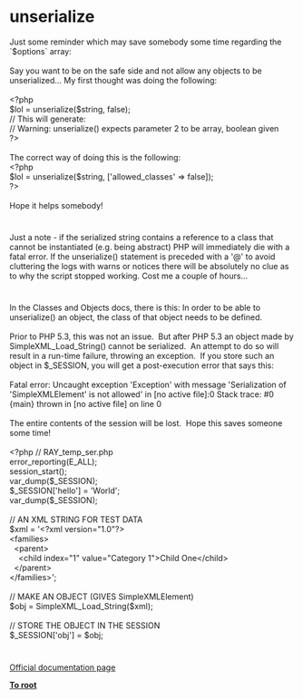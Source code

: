 # unserialize




<div class="phpcode"><span class="html">
Just some reminder which may save somebody some time regarding the `$options` array: <br><br>Say you want to be on the safe side and not allow any objects to be unserialized... My first thought was doing the following:<br><br><span class="default">&lt;?php<br>$lol </span><span class="keyword">= </span><span class="default">unserialize</span><span class="keyword">(</span><span class="default">$string</span><span class="keyword">, </span><span class="default">false</span><span class="keyword">);<br></span><span class="comment">// This will generate:<br>// Warning: unserialize() expects parameter 2 to be array, boolean given<br></span><span class="default">?&gt;<br></span><br>The correct way of doing this is the following:<br><span class="default">&lt;?php<br>$lol </span><span class="keyword">= </span><span class="default">unserialize</span><span class="keyword">(</span><span class="default">$string</span><span class="keyword">, [</span><span class="string">&apos;allowed_classes&apos; </span><span class="keyword">=&gt; </span><span class="default">false</span><span class="keyword">]);<br></span><span class="default">?&gt;<br></span><br>Hope it helps somebody!</span>
</div>
  

#


<div class="phpcode"><span class="html">
Just a note - if the serialized string contains a reference to a class that cannot be instantiated (e.g. being abstract) PHP will immediately die with a fatal error. If the unserialize() statement is preceded with a &apos;@&apos; to avoid cluttering the logs with warns or notices there will be absolutely no clue as to why the script stopped working. Cost me a couple of hours...</span>
</div>
  

#


<div class="phpcode"><span class="html">
In the Classes and Objects docs, there is this: In order to be able to unserialize() an object, the class of that object needs to be defined.<br><br>Prior to PHP 5.3, this was not an issue.&#xA0; But after PHP 5.3 an object made by SimpleXML_Load_String() cannot be serialized.&#xA0; An attempt to do so will result in a run-time failure, throwing an exception.&#xA0; If you store such an object in $_SESSION, you will get a post-execution error that says this:<br><br>Fatal error: Uncaught exception &apos;Exception&apos; with message &apos;Serialization of &apos;SimpleXMLElement&apos; is not allowed&apos; in [no active file]:0 Stack trace: #0 {main} thrown in [no active file] on line 0<br><br>The entire contents of the session will be lost.&#xA0; Hope this saves someone some time!<br><br><span class="default">&lt;?php </span><span class="comment">// RAY_temp_ser.php<br></span><span class="default">error_reporting</span><span class="keyword">(</span><span class="default">E_ALL</span><span class="keyword">);<br></span><span class="default">session_start</span><span class="keyword">();<br></span><span class="default">var_dump</span><span class="keyword">(</span><span class="default">$_SESSION</span><span class="keyword">);<br></span><span class="default">$_SESSION</span><span class="keyword">[</span><span class="string">&apos;hello&apos;</span><span class="keyword">] = </span><span class="string">&apos;World&apos;</span><span class="keyword">;<br></span><span class="default">var_dump</span><span class="keyword">(</span><span class="default">$_SESSION</span><span class="keyword">);<br><br></span><span class="comment">// AN XML STRING FOR TEST DATA<br></span><span class="default">$xml </span><span class="keyword">= </span><span class="string">&apos;&lt;?xml version=&quot;1.0&quot;?&gt;<br>&lt;families&gt;<br>&#xA0; &lt;parent&gt;<br>&#xA0; &#xA0; &lt;child index=&quot;1&quot; value=&quot;Category 1&quot;&gt;Child One&lt;/child&gt;<br>&#xA0; &lt;/parent&gt;<br>&lt;/families&gt;&apos;</span><span class="keyword">;<br><br></span><span class="comment">// MAKE AN OBJECT (GIVES SimpleXMLElement)<br></span><span class="default">$obj </span><span class="keyword">= </span><span class="default">SimpleXML_Load_String</span><span class="keyword">(</span><span class="default">$xml</span><span class="keyword">);<br><br></span><span class="comment">// STORE THE OBJECT IN THE SESSION<br></span><span class="default">$_SESSION</span><span class="keyword">[</span><span class="string">&apos;obj&apos;</span><span class="keyword">] = </span><span class="default">$obj</span><span class="keyword">;</span>
</span>
</div>
  

#

[Official documentation page](https://www.php.net/manual/en/function.unserialize.php)

**[To root](/README.md)**